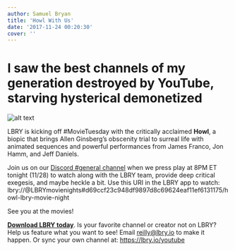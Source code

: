 ```yaml
---
author: Samuel Bryan
title: 'Howl With Us'
date: '2017-11-24 00:20:30'
cover: ''
---
```

# I saw the best channels of my generation destroyed by YouTube, starving hysterical demonetized

![alt text](https://spee.ch/5/Howl-theatrical-poster.jpg "Howl theatrical poster")

LBRY is kicking off #MovieTuesday with the critically acclaimed **Howl**, a biopic that brings Allen Ginsberg’s obscenity trial to surreal life with animated sequences and powerful performances from James Franco, Jon Hamm, and Jeff Daniels. 

Join us on our [Discord #general channel](http://chat.lbry.io/) when we press play at 8PM ET tonight (11/28) to watch along with the LBRY team, provide deep critical exegesis, and maybe heckle a bit. Use this URI in the LBRY app to watch:
lbry://@LBRYmovienights#d69ccf23c948df9897d8c69624eaf11ef6131175/howl-lbry-movie-night

See you at the movies!


**[Download LBRY today](https://lbry.io/get)**. Is your favorite channel or creator not on LBRY? Help us feature what you want to see! Email reilly@lbry.io to make it happen. Or sync your own channel at: https://lbry.io/youtube
